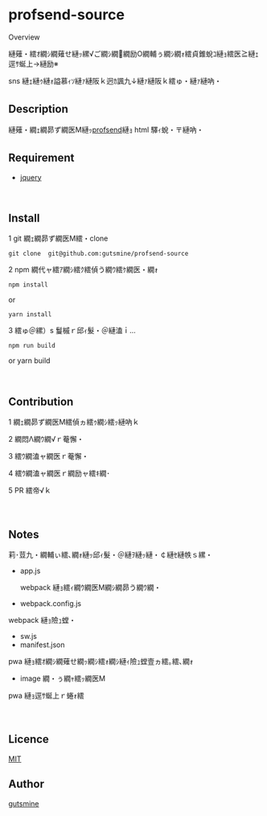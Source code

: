 # profsend-source

Overview

縺薙・繧ｵ繝ｼ繝薙せ縺ｯ縲√ご繝ｼ繝繝励Ο繝輔ぅ繝ｼ繝ｫ繧貞錐蛻ｺ縺ｮ繧医≧縺ｪ逕ｻ蜒上→縺励※

sns 縺ｪ縺ｩ縺ｫ謚慕ｨｿ縺ｧ縺阪ｋ迥ｶ諷九↓縺ｧ縺阪ｋ繧ゅ・縺ｧ縺吶・
<br>

## Description

縺薙・繝ｪ繝昴ず繝医Μ縺ｯ[profsend](https://github.com/gutsmine/profsend)縺ｮ html 驛ｨ蛻・〒縺吶・
<br>

## Requirement

- [jquery](https://jquery.com/)

<br>

## Install

1 git 繝ｪ繝昴ず繝医Μ繧・clone

    git clone  git@github.com:gutsmine/profsend-source

2 npm 繝代ャ繧ｱ繝ｼ繧ｸ繧偵う繝ｳ繧ｹ繝医・繝ｫ

    npm install

or

    yarn install

3 繧ゅ＠縲）s 鬘槭ｒ邱ｨ髮・＠縺溘ｉ...

    npm run build

or
yarn build

<br>

## Contribution

1 繝ｪ繝昴ず繝医Μ繧偵ヵ繧ｩ繝ｼ繧ｯ縺吶ｋ

2 繝悶Λ繝ｳ繝√ｒ菴懈・

3 繧ｳ繝溘ャ繝医ｒ菴懈・

4 繧ｳ繝溘ャ繝医ｒ繝励ャ繧ｷ繝･

5 PR 繧帝√ｋ

<br>

## Notes

莉･荳九・繝輔ぃ繧､繝ｫ縺ｯ邱ｨ髮・＠縺ｦ縺ｯ縺・￠縺ｾ縺帙ｓ縲・
- app.js

  webpack 縺ｮ繧ｨ繝ｳ繝医Μ繝ｼ繝昴う繝ｳ繝・
- webpack.config.js

webpack 縺ｮ險ｭ螳・
- sw.js
- manifest.json

pwa 縺ｮ繧ｵ繝ｼ繝薙せ繝ｯ繝ｼ繧ｫ繝ｼ縺ｨ險ｭ螳壹ヵ繧｡繧､繝ｫ

- image 繝・ぅ繝ｬ繧ｯ繝医Μ

pwa 縺ｮ逕ｻ蜒上ｒ蜷ｫ繧

 <br>

## Licence

[MIT](https://github.com/gutsmine/profsend-source/blob/master/LICENSE)

## Author

[gutsmine](https://github.com/gutsmine)

